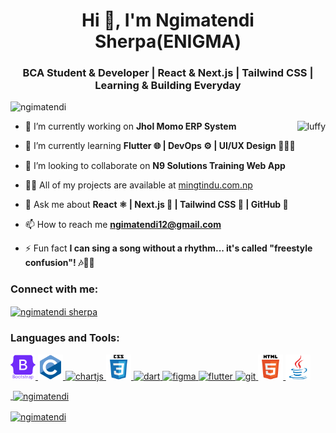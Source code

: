 <h1 align="center">Hi 👋, I'm Ngimatendi Sherpa(ENIGMA)</h1>
<h3 align="center">BCA Student & Developer | React & Next.js | Tailwind CSS | Learning & Building Everyday</h3>

<p align="left"> <img src="https://komarev.com/ghpvc/?username=ngimatendi&label=Profile%20views&color=0e75b6&style=flat" alt="ngimatendi" /> </p>


<img align="right" src="https://i.giphy.com/media/v1.Y2lkPTc5MGI3NjExa3VwemQ2MG1najlxNG5nc3VtanN4NGFrMXNvYXhmMW50Nmp0eXhlOSZlcD12MV9pbnRlcm5hbF9naWZfYnlfaWQmY3Q9cw/bGmzbqDKcmvyU/giphy.gif" alt="luffy"  />

- 🔭 I’m currently working on **Jhol Momo ERP System**

- 🌱 I’m currently learning **Flutter 🌐 | DevOps ⚙️ | UI/UX Design 🎨👨‍💻**

- 👯 I’m looking to collaborate on **N9 Solutions Training Web App**

- 👨‍💻 All of my projects are available at [mingtindu.com.np](mingtindu.com.np)

- 💬 Ask me about **React ⚛️ | Next.js 🚀 | Tailwind CSS 🎨 | GitHub 📂**

- 📫 How to reach me **ngimatendi12@gmail.com**

- ⚡ Fun fact **I can sing a song without a rhythm... it's called "freestyle confusion"! 🎶🤷‍♂️**

<h3 align="left">Connect with me:</h3>
<p align="left">
<a href="https://linkedin.com/in/ngimatendi sherpa" target="blank"><img align="center" src="https://raw.githubusercontent.com/rahuldkjain/github-profile-readme-generator/master/src/images/icons/Social/linked-in-alt.svg" alt="ngimatendi sherpa" height="30" width="40" /></a>
</p>

<h3 align="left">Languages and Tools:</h3>
<p align="left"> <a href="https://getbootstrap.com" target="_blank" rel="noreferrer"> <img src="https://raw.githubusercontent.com/devicons/devicon/master/icons/bootstrap/bootstrap-plain-wordmark.svg" alt="bootstrap" width="40" height="40"/> </a> <a href="https://www.cprogramming.com/" target="_blank" rel="noreferrer"> <img src="https://raw.githubusercontent.com/devicons/devicon/master/icons/c/c-original.svg" alt="c" width="40" height="40"/> </a> <a href="https://www.chartjs.org" target="_blank" rel="noreferrer"> <img src="https://www.chartjs.org/media/logo-title.svg" alt="chartjs" width="40" height="40"/> </a> <a href="https://www.w3schools.com/css/" target="_blank" rel="noreferrer"> <img src="https://raw.githubusercontent.com/devicons/devicon/master/icons/css3/css3-original-wordmark.svg" alt="css3" width="40" height="40"/> </a> <a href="https://dart.dev" target="_blank" rel="noreferrer"> <img src="https://www.vectorlogo.zone/logos/dartlang/dartlang-icon.svg" alt="dart" width="40" height="40"/> </a> <a href="https://www.figma.com/" target="_blank" rel="noreferrer"> <img src="https://www.vectorlogo.zone/logos/figma/figma-icon.svg" alt="figma" width="40" height="40"/> </a> <a href="https://flutter.dev" target="_blank" rel="noreferrer"> <img src="https://www.vectorlogo.zone/logos/flutterio/flutterio-icon.svg" alt="flutter" width="40" height="40"/> </a> <a href="https://git-scm.com/" target="_blank" rel="noreferrer"> <img src="https://www.vectorlogo.zone/logos/git-scm/git-scm-icon.svg" alt="git" width="40" height="40"/> </a> <a href="https://www.w3.org/html/" target="_blank" rel="noreferrer"> <img src="https://raw.githubusercontent.com/devicons/devicon/master/icons/html5/html5-original-wordmark.svg" alt="html5" width="40" height="40"/> </a> <a href="https://www.java.com" target="_blank" rel="noreferrer"> <img src="https://raw.githubusercontent.com/devicons/devicon/master/icons/java/java-original.svg" alt="java" width="40" height="40"/> </a> <a href="https://developer.mozilla.org/en-US/docs/Web/JavaScript" target="_blank" rel="noreferrer"> 

</br>

<p>&nbsp;<img align="center" src="https://github-readme-stats.vercel.app/api?username=ngimatendi&show_icons=true&locale=en" alt="ngimatendi" /></p>

<p><img align="center" src="https://github-readme-streak-stats.herokuapp.com/?user=ngimatendi&" alt="ngimatendi" /></p>
